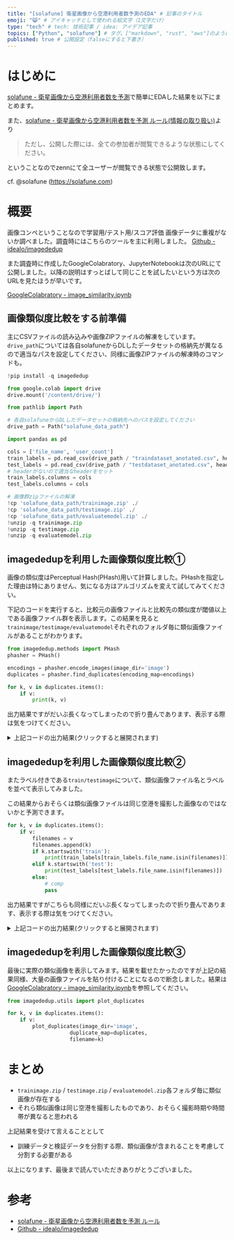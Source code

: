```yaml
---
title: "[solafune] 衛星画像から空港利用者数予測のEDA" # 記事のタイトル
emoji: "😸" # アイキャッチとして使われる絵文字（1文字だけ）
type: "tech" # tech: 技術記事 / idea: アイデア記事
topics: ["Python", "solafune"] # タグ。["markdown", "rust", "aws"]のように指定する
published: true # 公開設定（falseにすると下書き）
---
```


# はじめに
[solafune - 衛星画像から空港利用者数を予測](https://solafune.com/#/competitions/ea90cba4-3e01-42df-9516-9ac0d7a44204)で簡単にEDAした結果を以下にまとめます。

また、[solafune - 衛星画像から空港利用者数を予測 ルール(情報の取り扱い)](https://solafune.com/#/competitions/ea90cba4-3e01-42df-9516-9ac0d7a44204)より

> ただし、公開した際には、全ての参加者が閲覧できるような状態にしてください。

ということなのでzennにて全ユーザーが閲覧できる状態で公開致します。

cf. @solafune (https://solafune.com)

# 概要
画像コンペということなので学習用/テスト用/スコア評価 画像データに重複がないか調べました。調査時にはこちらのツールを主に利用しました。
[Github - idealo/imagededup](https://github.com/idealo/imagededup)

また調査時に作成したGoogleColabratory、JupyterNotebookは次のURLにて公開しました。以降の説明はすっとばして同じことを試したいという方は次のURLを見たほうが早いです。

[GoogleColabratory - image_similarity.ipynb](https://colab.research.google.com/drive/1EJnYEzrhX4ctc1kWlXm_xWRz3FxlnzhJ?usp=sharing)

## 画像類似度比較をする前準備

主にCSVファイルの読み込みや画像ZIPファイルの解凍をしています。`drive_path`については各自solafuneからDLしたデータセットの格納先が異なるので適当なパスを設定してください、同様に画像ZIPファイルの解凍時のコマンドも。

```python
!pip install -q imagededup

from google.colab import drive
drive.mount('/content/drive/')

from pathlib import Path

# 各自solafuneからDLしたデータセットの格納先へのパスを設定してください
drive_path = Path("solafune_data_path")

import pandas as pd

cols = ['file_name', 'user_count']
train_labels = pd.read_csv(drive_path / "traindataset_anotated.csv", header=None)
test_labels = pd.read_csv(drive_path / "testdataset_anotated.csv", header=None)
# headerがないので適当なheaderをセット
train_labels.columns = cols
test_labels.columns = cols

# 画像群zipファイルの解凍
!cp 'solafune_data_path/trainimage.zip' ./
!cp 'solafune_data_path/testimage.zip' ./
!cp 'solafune_data_path/evaluatemodel.zip' ./
!unzip -q trainimage.zip
!unzip -q testimage.zip
!unzip -q evaluatemodel.zip
```

## imagededupを利用した画像類似度比較①
画像の類似度はPerceptual Hash(PHash)用いて計算しました。PHashを指定した理由は特にありません、気になる方はアルゴリズムを変えて試してみてください。

下記のコードを実行すると、比較元の画像ファイルと比較先の類似度が閾値以上である画像ファイル群を表示します。この結果を見ると`trainimage/testimage/evaluatemodel`それぞれのフォルダ毎に類似画像ファイルがあることがわかります。

```python
from imagededup.methods import PHash
phasher = PHash()

encodings = phasher.encode_images(image_dir='image')
duplicates = phasher.find_duplicates(encoding_map=encodings)

for k, v in duplicates.items():
    if v:
        print(k, v)
```

出力結果ですがだいぶ長くなってしまったので折り畳んであります、表示する際は気をつけてください。

<details><summary>上記コードの出力結果(クリックすると展開されます)</summary>

```
train_14.jpg ['train_11.jpg', 'train_13.jpg', 'train_15.jpg', 'train_10.jpg', 'train_12.jpg']
train_38.jpg ['train_36.jpg', 'train_40.jpg', 'train_37.jpg', 'train_39.jpg']
comp_50.jpg ['comp_53.jpg', 'comp_48.jpg', 'comp_49.jpg']
train_27.jpg ['train_26.jpg', 'train_25.jpg']
comp_53.jpg ['comp_50.jpg', 'comp_48.jpg', 'comp_49.jpg']
comp_48.jpg ['comp_49.jpg', 'comp_53.jpg', 'comp_50.jpg', 'comp_51.jpg', 'comp_52.jpg']
comp_57.jpg ['comp_55.jpg']
test_10.jpg ['test_9.jpg']
train_23.jpg ['train_24.jpg', 'train_20.jpg', 'train_21.jpg', 'train_22.jpg']
comp_37.jpg ['comp_38.jpg']
train_52.jpg ['train_53.jpg', 'train_51.jpg']
train_57.jpg ['train_55.jpg']
train_8.jpg ['train_7.jpg', 'train_9.jpg', 'train_5.jpg']
train_15.jpg ['train_10.jpg', 'train_12.jpg', 'train_14.jpg', 'train_13.jpg', 'train_11.jpg']
test_14.jpg ['test_17.jpg']
train_50.jpg ['train_47.jpg', 'train_48.jpg']
comp_8.jpg ['comp_9.jpg', 'comp_7.jpg']
comp_38.jpg ['comp_37.jpg']
comp_17.jpg ['comp_18.jpg']
train_2.jpg ['train_0.jpg']
comp_10.jpg ['comp_15.jpg', 'comp_12.jpg', 'comp_13.jpg', 'comp_14.jpg', 'comp_11.jpg']
train_40.jpg ['train_38.jpg']
comp_9.jpg ['comp_8.jpg', 'comp_7.jpg']
train_37.jpg ['train_38.jpg']
comp_55.jpg ['comp_57.jpg', 'comp_56.jpg']
train_21.jpg ['train_23.jpg', 'train_24.jpg', 'train_22.jpg', 'train_20.jpg']
comp_18.jpg ['comp_17.jpg']
test_4.jpg ['test_1.jpg', 'test_2.jpg']
train_44.jpg ['train_46.jpg']
train_25.jpg ['train_26.jpg', 'train_27.jpg']
train_19.jpg ['train_18.jpg', 'train_17.jpg', 'train_16.jpg']
train_24.jpg ['train_23.jpg', 'train_20.jpg', 'train_21.jpg', 'train_22.jpg']
comp_51.jpg ['comp_52.jpg', 'comp_48.jpg', 'comp_49.jpg']
test_7.jpg ['test_6.jpg', 'test_5.jpg']
train_5.jpg ['train_8.jpg', 'train_7.jpg']
comp_24.jpg ['comp_21.jpg', 'comp_26.jpg']
train_48.jpg ['train_50.jpg']
train_53.jpg ['train_52.jpg', 'train_51.jpg']
comp_4.jpg ['comp_6.jpg', 'comp_5.jpg']
comp_15.jpg ['comp_14.jpg', 'comp_10.jpg', 'comp_13.jpg', 'comp_11.jpg', 'comp_12.jpg']
train_39.jpg ['train_38.jpg', 'train_36.jpg']
train_46.jpg ['train_45.jpg', 'train_44.jpg']
comp_49.jpg ['comp_48.jpg', 'comp_50.jpg', 'comp_53.jpg', 'comp_52.jpg', 'comp_51.jpg']
train_13.jpg ['train_11.jpg', 'train_14.jpg', 'train_15.jpg', 'train_10.jpg', 'train_12.jpg']
comp_3.jpg ['comp_2.jpg', 'comp_1.jpg', 'comp_0.jpg']
test_2.jpg ['test_4.jpg']
train_26.jpg ['train_27.jpg', 'train_25.jpg']
comp_26.jpg ['comp_24.jpg']
train_47.jpg ['train_50.jpg']
train_10.jpg ['train_12.jpg', 'train_15.jpg', 'train_14.jpg', 'train_13.jpg', 'train_11.jpg']
comp_21.jpg ['comp_24.jpg', 'comp_25.jpg']
train_22.jpg ['train_23.jpg', 'train_21.jpg', 'train_24.jpg', 'train_20.jpg']
comp_2.jpg ['comp_3.jpg', 'comp_1.jpg', 'comp_0.jpg']
train_36.jpg ['train_38.jpg', 'train_39.jpg']
comp_6.jpg ['comp_4.jpg', 'comp_5.jpg']
train_18.jpg ['train_17.jpg', 'train_19.jpg', 'train_16.jpg']
test_5.jpg ['test_6.jpg', 'test_7.jpg']
comp_11.jpg ['comp_12.jpg', 'comp_15.jpg', 'comp_14.jpg', 'comp_13.jpg', 'comp_10.jpg']
train_11.jpg ['train_14.jpg', 'train_13.jpg', 'train_15.jpg', 'train_10.jpg', 'train_12.jpg']
train_4.jpg ['train_0.jpg']
train_7.jpg ['train_8.jpg', 'train_9.jpg', 'train_5.jpg']
comp_12.jpg ['comp_10.jpg', 'comp_11.jpg', 'comp_14.jpg', 'comp_15.jpg', 'comp_13.jpg']
train_20.jpg ['train_23.jpg', 'train_24.jpg', 'train_21.jpg', 'train_22.jpg']
comp_14.jpg ['comp_15.jpg', 'comp_13.jpg', 'comp_12.jpg', 'comp_10.jpg', 'comp_11.jpg']
comp_13.jpg ['comp_14.jpg', 'comp_10.jpg', 'comp_15.jpg', 'comp_11.jpg', 'comp_12.jpg']
train_17.jpg ['train_18.jpg', 'train_19.jpg', 'train_16.jpg']
train_55.jpg ['train_57.jpg']
comp_56.jpg ['comp_55.jpg']
test_6.jpg ['test_7.jpg', 'test_5.jpg']
comp_0.jpg ['comp_3.jpg', 'comp_2.jpg']
train_12.jpg ['train_10.jpg', 'train_15.jpg', 'train_14.jpg', 'train_11.jpg', 'train_13.jpg']
comp_25.jpg ['comp_21.jpg']
train_0.jpg ['train_2.jpg', 'train_4.jpg']
test_17.jpg ['test_14.jpg', 'test_15.jpg']
test_15.jpg ['test_17.jpg']
train_45.jpg ['train_46.jpg']
comp_5.jpg ['comp_4.jpg', 'comp_6.jpg']
comp_52.jpg ['comp_51.jpg', 'comp_49.jpg', 'comp_48.jpg']
test_1.jpg ['test_4.jpg']
comp_1.jpg ['comp_2.jpg', 'comp_3.jpg']
train_16.jpg ['train_19.jpg', 'train_18.jpg', 'train_17.jpg']
train_9.jpg ['train_8.jpg', 'train_7.jpg']
train_51.jpg ['train_52.jpg', 'train_53.jpg']
test_9.jpg ['test_10.jpg']
comp_7.jpg ['comp_8.jpg', 'comp_9.jpg']
```

</details>

## imagededupを利用した画像類似度比較②

またラベル付きである`train/testimage`について、類似画像ファイル名とラベルを並べて表示してみました。

この結果からおそらくは類似画像ファイルは同じ空港を撮影した画像なのではないかと予測できます。

```python
for k, v in duplicates.items():
    if v:
        filenames = v
        filenames.append(k)
        if k.startswith('train'):
            print(train_labels[train_labels.file_name.isin(filenames)])
        elif k.startswith('test'):
            print(test_labels[test_labels.file_name.isin(filenames)])
        else:
            # comp
            pass
```

出力結果ですがこちらも同様にだいぶ長くなってしまったので折り畳んであります、表示する際は気をつけてください。

<details><summary>上記コードの出力結果(クリックすると展開されます)</summary>

```
   file_name  user_count
10  train_10.jpg      909512
11  train_11.jpg      900021
12  train_12.jpg      872088
13  train_13.jpg      787645
14  train_14.jpg      795973
15  train_15.jpg      743852
       file_name  user_count
36  train_36.jpg      884467
37  train_37.jpg      870028
38  train_38.jpg      830431
39  train_39.jpg      758354
40  train_40.jpg      808441
       file_name  user_count
25  train_25.jpg      152164
26  train_26.jpg      124207
27  train_27.jpg      124207
      file_name  user_count
9    test_9.jpg     2366077
10  test_10.jpg     2381354
       file_name  user_count
20  train_20.jpg     2541446
21  train_21.jpg     2466061
22  train_22.jpg     2411634
23  train_23.jpg     2068766
24  train_24.jpg     2117984
       file_name  user_count
51  train_51.jpg     2964163
52  train_52.jpg     2706397
53  train_53.jpg     2330076
       file_name  user_count
55  train_55.jpg     2826277
57  train_57.jpg     1717102
     file_name  user_count
5  train_5.jpg     1497688
7  train_7.jpg     1335911
8  train_8.jpg     1193869
9  train_9.jpg     1273146
       file_name  user_count
10  train_10.jpg      909512
11  train_11.jpg      900021
12  train_12.jpg      872088
13  train_13.jpg      787645
14  train_14.jpg      795973
15  train_15.jpg      743852
      file_name  user_count
14  test_14.jpg    11617797
17  test_17.jpg     8636108
       file_name  user_count
47  train_47.jpg     1242760
48  train_48.jpg     1095224
50  train_50.jpg      941877
     file_name  user_count
0  train_0.jpg     3137184
2  train_2.jpg     3107076
       file_name  user_count
38  train_38.jpg      830431
40  train_40.jpg      808441
       file_name  user_count
37  train_37.jpg      870028
38  train_38.jpg      830431
       file_name  user_count
20  train_20.jpg     2541446
21  train_21.jpg     2466061
22  train_22.jpg     2411634
23  train_23.jpg     2068766
24  train_24.jpg     2117984
    file_name  user_count
1  test_1.jpg     5596210
2  test_2.jpg     5539453
4  test_4.jpg     4461208
       file_name  user_count
44  train_44.jpg      847546
46  train_46.jpg      692259
       file_name  user_count
25  train_25.jpg      152164
26  train_26.jpg      124207
27  train_27.jpg      124207
       file_name  user_count
16  train_16.jpg    66823414
17  train_17.jpg    61934302
18  train_18.jpg    64211074
19  train_19.jpg    62598351
       file_name  user_count
20  train_20.jpg     2541446
21  train_21.jpg     2466061
22  train_22.jpg     2411634
23  train_23.jpg     2068766
24  train_24.jpg     2117984
    file_name  user_count
5  test_5.jpg    17656262
6  test_6.jpg    16537566
7  test_7.jpg    16748180
     file_name  user_count
5  train_5.jpg     1497688
7  train_7.jpg     1335911
8  train_8.jpg     1193869
       file_name  user_count
48  train_48.jpg     1095224
50  train_50.jpg      941877
       file_name  user_count
51  train_51.jpg     2964163
52  train_52.jpg     2706397
53  train_53.jpg     2330076
       file_name  user_count
36  train_36.jpg      884467
38  train_38.jpg      830431
39  train_39.jpg      758354
       file_name  user_count
44  train_44.jpg      847546
45  train_45.jpg      782770
46  train_46.jpg      692259
       file_name  user_count
10  train_10.jpg      909512
11  train_11.jpg      900021
12  train_12.jpg      872088
13  train_13.jpg      787645
14  train_14.jpg      795973
15  train_15.jpg      743852
    file_name  user_count
2  test_2.jpg     5539453
4  test_4.jpg     4461208
       file_name  user_count
25  train_25.jpg      152164
26  train_26.jpg      124207
27  train_27.jpg      124207
       file_name  user_count
47  train_47.jpg     1242760
50  train_50.jpg      941877
       file_name  user_count
10  train_10.jpg      909512
11  train_11.jpg      900021
12  train_12.jpg      872088
13  train_13.jpg      787645
14  train_14.jpg      795973
15  train_15.jpg      743852
       file_name  user_count
20  train_20.jpg     2541446
21  train_21.jpg     2466061
22  train_22.jpg     2411634
23  train_23.jpg     2068766
24  train_24.jpg     2117984
       file_name  user_count
36  train_36.jpg      884467
38  train_38.jpg      830431
39  train_39.jpg      758354
       file_name  user_count
16  train_16.jpg    66823414
17  train_17.jpg    61934302
18  train_18.jpg    64211074
19  train_19.jpg    62598351
    file_name  user_count
5  test_5.jpg    17656262
6  test_6.jpg    16537566
7  test_7.jpg    16748180
       file_name  user_count
10  train_10.jpg      909512
11  train_11.jpg      900021
12  train_12.jpg      872088
13  train_13.jpg      787645
14  train_14.jpg      795973
15  train_15.jpg      743852
     file_name  user_count
0  train_0.jpg     3137184
4  train_4.jpg     2816245
     file_name  user_count
5  train_5.jpg     1497688
7  train_7.jpg     1335911
8  train_8.jpg     1193869
9  train_9.jpg     1273146
       file_name  user_count
20  train_20.jpg     2541446
21  train_21.jpg     2466061
22  train_22.jpg     2411634
23  train_23.jpg     2068766
24  train_24.jpg     2117984
       file_name  user_count
16  train_16.jpg    66823414
17  train_17.jpg    61934302
18  train_18.jpg    64211074
19  train_19.jpg    62598351
       file_name  user_count
55  train_55.jpg     2826277
57  train_57.jpg     1717102
    file_name  user_count
5  test_5.jpg    17656262
6  test_6.jpg    16537566
7  test_7.jpg    16748180
       file_name  user_count
10  train_10.jpg      909512
11  train_11.jpg      900021
12  train_12.jpg      872088
13  train_13.jpg      787645
14  train_14.jpg      795973
15  train_15.jpg      743852
     file_name  user_count
0  train_0.jpg     3137184
2  train_2.jpg     3107076
4  train_4.jpg     2816245
      file_name  user_count
14  test_14.jpg    11617797
15  test_15.jpg    10994749
17  test_17.jpg     8636108
      file_name  user_count
15  test_15.jpg    10994749
17  test_17.jpg     8636108
       file_name  user_count
45  train_45.jpg      782770
46  train_46.jpg      692259
    file_name  user_count
1  test_1.jpg     5596210
4  test_4.jpg     4461208
       file_name  user_count
16  train_16.jpg    66823414
17  train_17.jpg    61934302
18  train_18.jpg    64211074
19  train_19.jpg    62598351
     file_name  user_count
7  train_7.jpg     1335911
8  train_8.jpg     1193869
9  train_9.jpg     1273146
       file_name  user_count
51  train_51.jpg     2964163
52  train_52.jpg     2706397
53  train_53.jpg     2330076
      file_name  user_count
9    test_9.jpg     2366077
10  test_10.jpg     2381354
```

</details>

## imagededupを利用した画像類似度比較③

最後に実際の類似画像を表示してみます。結果を載せたかったのですが上記の結果同様、大量の画像ファイルを貼り付けることになるので断念しました。結果は[GoogleColabratory - image_similarity.ipynb](https://colab.research.google.com/drive/1EJnYEzrhX4ctc1kWlXm_xWRz3FxlnzhJ?usp=sharing)を参照してください。

```python
from imagededup.utils import plot_duplicates

for k, v in duplicates.items():
    if v:
        plot_duplicates(image_dir='image', 
                    duplicate_map=duplicates, 
                    filename=k)
```

# まとめ
- `trainimage.zip` / `testimage.zip` / `evaluatemodel.zip`各フォルダ毎に類似画像が存在する
- それら類似画像は同じ空港を撮影したものであり、おそらく撮影時期や時間帯が異なると思われる

上記結果を受けて言えることとして
- 訓練データと検証データを分割する際、類似画像が含まれることを考慮して分割する必要がある

以上になります、最後まで読んでいただきありがとうございました。

# 参考
- [solafune - 衛星画像から空港利用者数を予測 ルール](https://solafune.com/#/competitions/ea90cba4-3e01-42df-9516-9ac0d7a44204)
- [Github - idealo/imagededup](https://github.com/idealo/imagededup)
